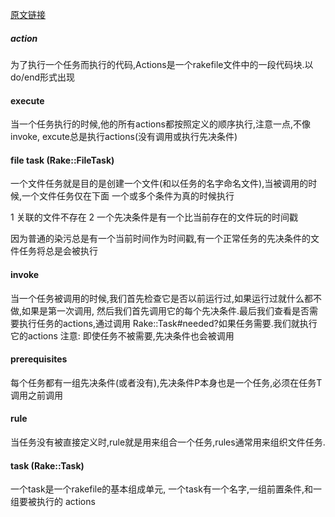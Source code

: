 [原文链接](https://ruby.github.io/rake/doc/glossary_rdoc.html)
##### action

为了执行一个任务而执行的代码,Actions是一个rakefile文件中的一段代码块.以do/end形式出现

#### execute

当一个任务执行的时候,他的所有actions都按照定义的顺序执行,注意一点,不像invoke,
excute总是执行actions(没有调用或执行先决条件)

#### file task (Rake::FileTask)

一个文件任务就是目的是创建一个文件(和以任务的名字命名文件),当被调用的时候,一个文件任务仅在下面
一个或多个条件为真的时候执行

1 关联的文件不存在
2 一个先决条件是有一个比当前存在的文件玩的时间戳

因为普通的染污总是有一个当前时间作为时间戳,有一个正常任务的先决条件的文件任务将总是会被执行


#### invoke

当一个任务被调用的时候,我们首先检查它是否以前运行过,如果运行过就什么都不做,如果是第一次调用,
然后我们首先调用它的每个先决条件.最后我们查看是否需要执行任务的actions,通过调用
Rake::Task#needed?如果任务需要.我们就执行它的actions
注意: 即使任务不被需要,先决条件也会被调用

#### prerequisites

每个任务都有一组先决条件(或者没有),先决条件P本身也是一个任务,必须在任务T调用之前调用


#### rule

当任务没有被直接定义时,rule就是用来组合一个任务,rules通常用来组织文件任务.


#### task (Rake::Task)

一个task是一个rakefile的基本组成单元, 一个task有一个名字,一组前置条件,和一组要被执行的
actions
